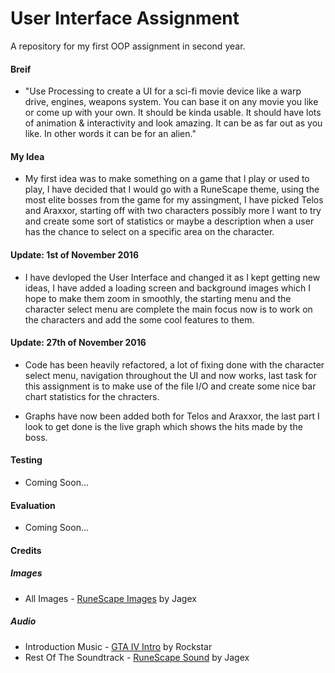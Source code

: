 # User Interface Assignment
A repository for my first OOP assignment in second year.

#### Breif
 - "Use Processing to create a UI for a sci-fi movie device like a warp drive, engines, weapons system. You can base it on any movie you like or come up with your own. It should be kinda usable. It should have lots of animation & interactivity and look amazing. It can be as far out as you like. In other words it can be for an alien."

#### My Idea
- My first idea was to make something on a game that I play or used to play, I have decided that I would go with a RuneScape theme, using the most elite bosses from the game for my assingment, I have picked Telos and Araxxor, starting off with two characters possibly more I want to try and create some sort of statistics or maybe a description when a user has the chance to select on a specific area on the character.

#### Update: 1st of November 2016
- I have devloped the User Interface and changed it as I kept getting new ideas, I have added a loading screen and background images which I hope to make them zoom in smoothly, the starting menu and the character select menu are complete the main focus now is to work on the characters and add the some cool features to them.

#### Update: 27th of November 2016
- Code has been heavily refactored, a lot of fixing done with the character select menu, navigation throughout the UI and now works, last task for this assignment is to make use of the file I/O and create some nice bar chart statistics for the chracters.

- Graphs have now been added both for Telos and Araxxor, the last part I look to get done is the live graph which shows the hits made by the boss.

#### Testing
- Coming Soon...

#### Evaluation
- Coming Soon...

#### Credits

##### Images
 - All Images - [RuneScape Images](http://www.runescape.com/) by Jagex

##### Audio
- Introduction Music - [GTA IV Intro](https://www.rockstargames.com/IV/) by Rockstar
- Rest Of The Soundtrack - [RuneScape Sound](https://soundcloud.com/runescapesoundtrack) by Jagex
